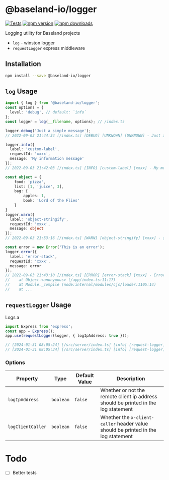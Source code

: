 # @baseland-io/logger
[![Tests](https://github.com/baseland-io/logger/workflows/CI/badge.svg)](https://github.com/baseland-io/logger/actions)
[![npm version](https://img.shields.io/npm/v/@baseland-io/logger.svg)](https://npmjs.org/package/@baseland-io/logger 'View this project on NPM')
[![npm downloads](https://img.shields.io/npm/dm/@baseland-io/logger)](https://www.npmjs.com/package/@baseland-io/logger)


Logging utility for Baseland projects

- `log` - winston logger
- `requestLogger` express middleware

## Installation

```sh
npm install --save @baseland-io/logger
```

## `log` Usage

```ts
import { log } from '@baseland-io/logger';
const options = {
  level: 'debug', // default: `info`
};
const logger = log(__filename, options); // /index.ts

logger.debug('Just a simple message');
// 2022-09-03 21:44:34 [/index.ts] [DEBUG] [UNKNOWN] [UNKNOWN] - Just a simple message

logger.info({
  label: 'custom-label',
  requestId: 'xxxx',
  message: 'My information message'
});
// 2022-09-03 21:42:03 [/index.ts] [INFO] [custom-label] [xxxx] - My message

const object = {
    food: 'pizza',
    list: [1, 'juice', 3],
    bag: {
        apples: 1,
        book: 'Lord of the Flies'
    }
}
logger.warn({
  label: 'object-stringify',
  requestId: 'xxxx',
  message: object
});
// 2022-09-03 21:53:16 [/index.ts] [WARN] [object-stringify] [xxxx] - {"food":"pizza","list":[1,"juice",3],"bag":{"apples":1,"book":"Lord of the Flies"}}

const error = new Error('This is an error');
logger.error({
  label: 'error-stack',
  requestId: 'xxxx',
  message: error
});
// 2022-09-03 21:43:10 [/index.ts] [ERROR] [error-stack] [xxxx] - Error: This is an error
//    at Object.<anonymous> (/app/index.ts:11:17)
//    at Module._compile (node:internal/modules/cjs/loader:1105:14)
//    at ...
```

## `requestLogger` Usage
Logs a
```ts
import Express from 'express';
const app = Express();
app.use(requestLogger(logger, { logIpAddress: true }));

// [2024-01-31 08:05:24] [/src/server/index.ts] [info] [request-logger] [1100d7] [192.168.1.1] [/good-url] [GET] [200] - 3ms
// [2024-01-31 08:05:34] [/src/server/index.ts] [info] [request-logger] [692f11] [192.168.1.1] [/bad-url] [GET] [404] - 2ms
```

### Options
| Property | Type | Default Value | Description |
| --- | --- | --- | --- |
| `logIpAddress` | `boolean` | `false` | Whether or not the remote client ip address should be printed in the log statement |
| `logClientCaller` | `boolean` | `false` | Whether the `x-client-caller` header value should be printed in the log statement |

# Todo

- [ ] Better tests
